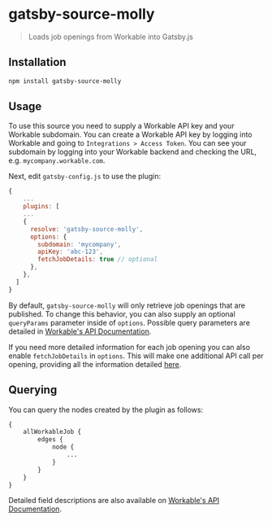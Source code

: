 # gatsby-source-molly
> Loads job openings from Workable into Gatsby.js

## Installation

```bash
npm install gatsby-source-molly
```

## Usage

To use this source you need to supply a Workable API key and your Workable subdomain. You can create a Workable API key by logging into Workable and going to `Integrations > Access Token`. You can see your subdomain by logging into your Workable backend and checking the URL, e.g. `mycompany.workable.com`.

Next, edit `gatsby-config.js` to use the plugin:
```javascript
{
    ...
    plugins: [
    ...
    {
      resolve: 'gatsby-source-molly',
      options: {
        subdomain: 'mycompany',
        apiKey: 'abc-123',
        fetchJobDetails: true // optional
      },
    },
  ]
}
```

By default, `gatsby-source-molly` will only retrieve job openings that are published. To change this behavior, you can also supply an optional `queryParams` parameter inside of `options`. Possible query parameters are detailed in [Workable's API Documentation](https://workable.readme.io/docs/jobs).

If you need more detailed information for each job opening you can also enable `fetchJobDetails` in `options`. This will make one additional API call per opening, providing all the information detailed [here](https://workable.readme.io/docs/jobsshortcode).

## Querying

You can query the nodes created by the plugin as follows:
```graphql
{
    allWorkableJob {
        edges {
            node {
                ...
            }
        }
    }
}
```
Detailed field descriptions are also available on [Workable's API Documentation](https://workable.readme.io/docs/jobs).
